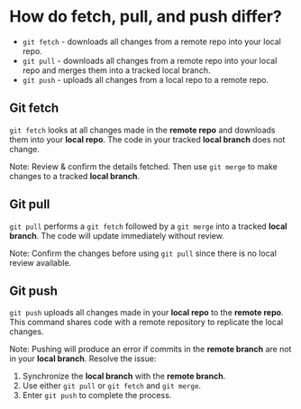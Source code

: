 # How do fetch, pull, and push differ?

- `git fetch` - downloads all changes from a remote repo into your local repo.
- `git pull` - downloads all changes from a remote repo into your local repo and merges them into a tracked local branch.
- `git push` - uploads all changes from a local repo to a remote repo.

## Git fetch
`git fetch` looks at all changes made in the **remote repo** and downloads them into your **local repo**. The code in your tracked **local branch** does not change. 

Note: Review & confirm the details fetched. Then use `git merge` to make changes to a tracked **local branch**. 


## Git pull
`git pull` performs a `git fetch` followed by a `git merge` into a tracked **local branch**. The code will update immediately without review.

Note: Confirm the changes before using `git pull` since there is no local review available.


## Git push
`git push` uploads all changes made in your **local repo** to the **remote repo**. This command shares code with a remote repository to replicate the local changes.

Note: Pushing will produce an error if commits in the **remote branch** are not in your **local branch**. Resolve the issue:
1. Synchronize the **local branch** with the **remote branch**.
2. Use either `git pull` or `git fetch` and `git merge`.
3. Enter `git push` to complete the process.
